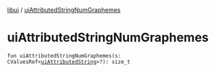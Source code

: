 [libui](index.md) / [uiAttributedStringNumGraphemes](./ui-attributed-string-num-graphemes.md)

# uiAttributedStringNumGraphemes

`fun uiAttributedStringNumGraphemes(s: CValuesRef<`[`uiAttributedString`](ui-attributed-string.md)`>?): size_t`